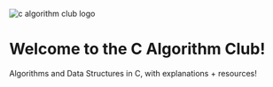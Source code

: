 ![c algorithm club logo](https://user-images.githubusercontent.com/19171147/31624675-75c95aae-b271-11e7-97c4-3361f5d3ad6e.png)

# Welcome to the C Algorithm Club!
Algorithms and Data Structures in C, with explanations + resources!


